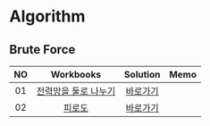 # Algorithm 

## Brute Force
|<center>NO|<center>Workbooks|<center>Solution|<center>Memo|
|:---:|:---:|:---:|:---:|
|01|[<center>전력망을 둘로 나누기](https://school.programmers.co.kr/learn/courses/30/lessons/86971)|[<center>바로가기](./Solution/전력망을%20둘로%20나누기) ||
|02|[<center>피로도](https://school.programmers.co.kr/learn/courses/30/lessons/87946)|[<center>바로가기](./Solution/피로도)||





